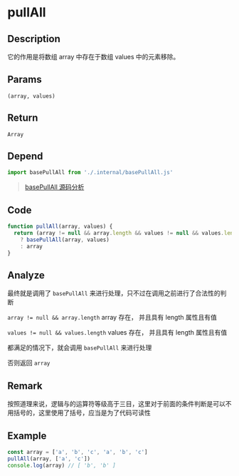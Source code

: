 # pullAll

## Description
它的作用是将数组 array 中存在于数组 values 中的元素移除。
## Params
`(array, values)`
## Return
`Array`
## Depend
```js
import basePullAll from './.internal/basePullAll.js'
```
> [basePullAll 源码分析](../internal/basePullAll.md)
> 

## Code
```js
function pullAll(array, values) {
  return (array != null && array.length && values != null && values.length)
    ? basePullAll(array, values)
    : array
}
```
## Analyze
最终就是调用了 `basePullAll` 来进行处理，只不过在调用之前进行了合法性的判断

`array != null && array.length` array 存在， 并且具有 length 属性且有值

`values != null && values.length` values 存在， 并且具有 length 属性且有值

都满足的情况下，就会调用 `basePullAll` 来进行处理

否则返回 `array`
## Remark
按照道理来说，逻辑与的运算符等级高于三目，这里对于前面的条件判断是可以不用括号的，这里使用了括号，应当是为了代码可读性
## Example
```js
const array = ['a', 'b', 'c', 'a', 'b', 'c']
pullAll(array, ['a', 'c'])
console.log(array) // [ 'b', 'b' ]
```
